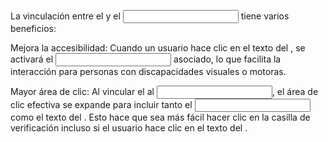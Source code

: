 La vinculación entre el <label> y el <input> tiene varios beneficios:

Mejora la accesibilidad: Cuando un usuario hace clic en el texto del <label>, se activará el <input> asociado, lo que facilita la interacción para personas con discapacidades visuales o motoras.

Mayor área de clic: Al vincular el <label> al <input>, el área de clic efectiva se expande para incluir tanto el <input> como el texto del <label>. Esto hace que sea más fácil hacer clic en la casilla de verificación incluso si el usuario hace clic en el texto del <label>.
